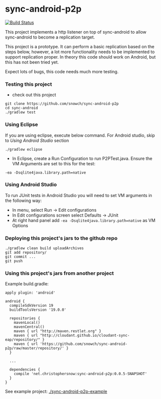 # sync-android-p2p

[![Build Status](https://travis-ci.org/snowch/sync-android-p2p.png?branch=master)](https://travis-ci.org/snowch/sync-android-p2p)

This project implements a http listener on top of sync-android to allow sync-android to become a replication target.

This project is a prototype.  It can perform a basic replication based on the steps below, however, a lot more functionality needs to be implemented to support replication proper.  In theory this code should work on Android, but this has not been tried yet.

Expect lots of bugs, this code needs much more testing.

### Testing this project

- check out this project
```
git clone https://github.com/snowch/sync-android-p2p
cd sync-android
./gradlew test
```

### Using Eclipse

If you are using eclipse, execute below command. For Android studio, skip to *Using Android Studio* section

```
./gradlew eclipse
```

- In Eclipse, create a Run Configuration to run P2PTest.java.  Ensure the VM Arguments are set to this for the test:

```
-ea -Dsqlite4java.library.path=native
```

### Using Android Studio

To run JUnit tests in Android Studio you will need to set VM arguments in the following way:

- In menu, select Run -> Edit configurations
- In Edit configurations screen select Defaults -> JUnit
- At right hand panel add ```-ea -Dsqlite4java.library.path=native``` as VM Options

### Deploying this project's jars to the github repo

```
./gradlew clean build uploadArchives
git add repository/
git commit ...
git push 
```

### Using this project's jars from another project 

Example build.gradle:


```
apply plugin: 'android'

android {
  compileSdkVersion 19
  buildToolsVersion '19.0.0'

  repositories {
    mavenLocal()
    mavenCentral()
    maven { url "http://maven.restlet.org" }
    maven { url "http://cloudant.github.io/cloudant-sync-eap/repository/" }
    maven { url 'https://github.com/snowch/sync-android-p2p/raw/master/repository/' }
  }

  ...
    
  dependencies {
    compile 'net.christophersnow:sync-android-p2p:0.0.5-SNAPSHOT'
  }
}
```

See example project: [./sync-android-p2p-example](./sync-android-p2p-example)
